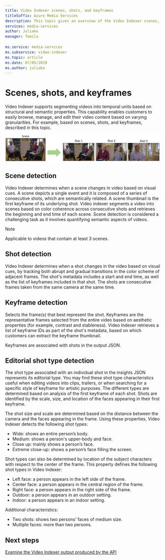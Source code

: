 ```yaml
---
title: Video Indexer scenes, shots, and keyframes 
titleSuffix: Azure Media Services
description: This topic gives an overview of the Video Indexer scenes, shots, and keyframes.
services: media-services
author: Juliako
manager: femila

ms.service: media-services
ms.subservice: video-indexer
ms.topic: article
ms.date: 07/05/2019
ms.author: juliako
---
```


# Scenes, shots, and keyframes

Video Indexer supports segmenting videos into temporal units based on structural and semantic properties. This capability enables customers to easily browse, manage, and edit their video content based on varying granularities. For example, based on scenes, shots, and keyframes, described in this topic.   

![Scenes, shots, and keyframes](./media/scenes-shots-keyframes/scenes-shots-keyframes.png)
 
## Scene detection  
 
Video Indexer determines when a scene changes in video based on visual cues. A scene depicts a single event and it is composed of a series of consecutive shots, which are semantically related. A scene thumbnail is the first keyframe of its underlying shot. Video indexer segments a video into scenes based on color coherence across consecutive shots and retrieves the beginning and end time of each scene. Scene detection is considered a challenging task as it involves quantifying semantic aspects of videos.

> [!NOTE]
> Applicable to videos that contain at least 3 scenes.

## Shot detection

Video Indexer determines when a shot changes in the video based on visual cues, by tracking both abrupt and gradual transitions in the color scheme of adjacent frames. The shot's metadata includes a start and end time, as well as the list of keyframes included in that shot. The shots are consecutive frames taken from the same camera at the same time.

## Keyframe detection

Selects the frame(s) that best represent the shot. Keyframes are the representative frames selected from the entire video based on aesthetic properties (for example, contrast and stableness). Video Indexer retrieves a list of keyframe IDs as part of the shot's metadata, based on which customers can extract the keyframe thumbnail. 

Keyframes are associated with shots in the output JSON. 

## Editorial shot type detection

The shot type associated with an individual shot in the insights JSON represents its editorial type. You may find these shot type characteristics useful when editing videos into clips, trailers, or when searching for a specific style of keyframe for artistic purposes. The different types are determined based on analysis of the first keyframe of each shot. Shots are identified by the scale, size, and location of the faces appearing in their first keyframe. 

The shot size and scale are determined based on the distance between the camera and the faces appearing in the frame. Using these properties, Video Indexer detects the following shot types:

* Wide: shows an entire person’s body.
* Medium: shows a person's upper-body and face.
* Close up: mainly shows a person’s face.
* Extreme close-up: shows a person’s face filling the screen. 

Shot types can also be determined by location of the subject characters with respect to the center of the frame. This property defines the following shot types in Video Indexer:

* Left face: a person appears in the left side of the frame.
* Center face: a person appears in the central region of the frame.
* Right face: a person appears in the right side of the frame.
* Outdoor: a person appears in an outdoor setting.
* Indoor: a person appears in an indoor setting.

Additional characteristics:

* Two shots: shows two persons’ faces of medium size.
* Multiple faces: more than two persons.

## Next steps

[Examine the Video Indexer output produced by the API](video-indexer-output-json-v2.md#scenes)

